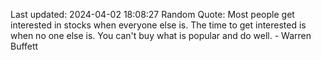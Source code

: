 Last updated: 2024-04-02 18:08:27
Random Quote: Most people get interested in stocks when everyone else is. The time to get interested is when no one else is. You can't buy what is popular and do well. - Warren Buffett